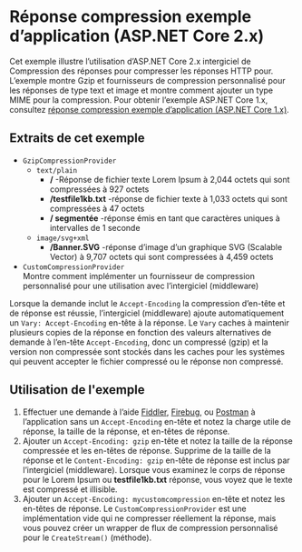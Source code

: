 # <a name="response-compression-sample-application-aspnet-core-2x"></a>Réponse compression exemple d’application (ASP.NET Core 2.x)

Cet exemple illustre l’utilisation d’ASP.NET Core 2.x intergiciel de Compression des réponses pour compresser les réponses HTTP pour. L’exemple montre Gzip et fournisseurs de compression personnalisé pour les réponses de type text et image et montre comment ajouter un type MIME pour la compression. Pour obtenir l’exemple ASP.NET Core 1.x, consultez [réponse compression exemple d’application (ASP.NET Core 1.x)](https://github.com/aspnet/Docs/tree/master/aspnetcore/performance/response-compression/samples/1.x).

## <a name="examples-in-this-sample"></a>Extraits de cet exemple

* `GzipCompressionProvider`
  * `text/plain`
    * **/** -Réponse de fichier texte Lorem Ipsum à 2,044 octets qui sont compressées à 927 octets
    * **/testfile1kb.txt** -réponse de fichier texte à 1,033 octets qui sont compressées à 47 octets
    * **/ segmentée** -réponse émis en tant que caractères uniques à intervalles de 1 seconde
  * `image/svg+xml`
    * **/Banner.SVG** -réponse d’image d’un graphique SVG (Scalable Vector) à 9,707 octets qui sont compressées à 4,459 octets
* `CustomCompressionProvider`<br>Montre comment implémenter un fournisseur de compression personnalisé pour une utilisation avec l’intergiciel (middleware)

Lorsque la demande inclut le `Accept-Encoding` la compression d’en-tête et de réponse est réussie, l’intergiciel (middleware) ajoute automatiquement un `Vary: Accept-Encoding` en-tête à la réponse. Le `Vary` caches à maintenir plusieurs copies de la réponse en fonction des valeurs alternatives de demande à l’en-tête `Accept-Encoding`, donc un compressé (gzip) et la version non compressée sont stockés dans les caches pour les systèmes qui peuvent accepter le fichier compressé ou le réponse non compressé.

## <a name="using-the-sample"></a>Utilisation de l'exemple

1. Effectuer une demande à l’aide [Fiddler](http://www.telerik.com/fiddler), [Firebug](http://getfirebug.com/), ou [Postman](https://www.getpostman.com/) à l’application sans un `Accept-Encoding` en-tête et notez la charge utile de réponse, la taille de la réponse, et en-têtes de réponse.
1. Ajouter un `Accept-Encoding: gzip` en-tête et notez la taille de la réponse compressée et les en-têtes de réponse. Supprime de la taille de la réponse et le `Content-Encoding: gzip` en-tête de réponse est inclus par l’intergiciel (middleware). Lorsque vous examinez le corps de réponse pour le Lorem Ipsum ou **testfile1kb.txt** réponse, vous voyez que le texte est compressé et illisible.
1. Ajouter un `Accept-Encoding: mycustomcompression` en-tête et notez les en-têtes de réponse. Le `CustomCompressionProvider` est une implémentation vide qui ne compresser réellement la réponse, mais vous pouvez créer un wrapper de flux de compression personnalisé pour le `CreateStream()` (méthode).
